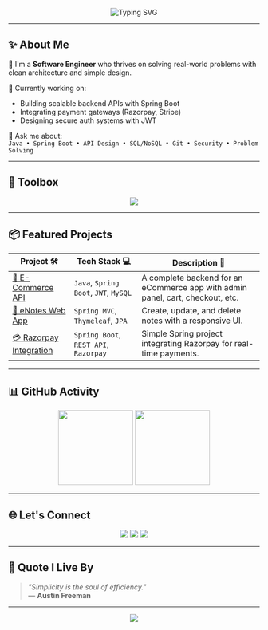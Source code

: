<!-- Profile Banner -->
<p align="center">
  <img src="https://readme-typing-svg.demolab.com?font=Fira+Code&duration=3000&pause=800&center=true&vCenter=true&width=435&lines=Hi+%F0%9F%91%8B+I'm+Sahil+Kr+Mandal;Backend+Developer+%7C+Java+%7C+Spring+Boot;Always+Learning+%F0%9F%92%AF+Building+Cool+Stuff" alt="Typing SVG" />
</p>

---

## ✨ About Me

👋 I'm a **Software Engineer** who thrives on solving real-world problems with clean architecture and simple design.

🔭 Currently working on:
- Building scalable backend APIs with Spring Boot
- Integrating payment gateways (Razorpay, Stripe)
- Designing secure auth systems with JWT

💬 Ask me about:  
`Java • Spring Boot • API Design • SQL/NoSQL • Git • Security • Problem Solving`

---

## 🧰 Toolbox

<div align="center">
  <img src="https://skillicons.dev/icons?i=java,spring,maven,git,mysql,hibernate,jwt,postman,lombok" />
</div>

---

## 📦 Featured Projects

| Project 🛠️ | Tech Stack 💻 | Description 📄 |
|------------|----------------|----------------|
| [🔗 E-Commerce API](https://github.com/your-ecommerce-repo) | `Java`, `Spring Boot`, `JWT`, `MySQL` | A complete backend for an eCommerce app with admin panel, cart, checkout, etc. |
| [📝 eNotes Web App](https://github.com/your-enotes-repo) | `Spring MVC`, `Thymeleaf`, `JPA` | Create, update, and delete notes with a responsive UI. |
| [💳 Razorpay Integration](https://github.com/your-razorpay-repo) | `Spring Boot`, `REST API`, `Razorpay` | Simple Spring project integrating Razorpay for real-time payments. |

---

## 📊 GitHub Activity

<p align="center">
  <img src="https://github-readme-stats.vercel.app/api?username=nasrmohammad4804&show_icons=true&theme=radical" height="150" />
  <img src="https://github-readme-streak-stats.herokuapp.com?user=nasrmohammad4804&theme=radical" height="150" />
</p>

---

## 🌐 Let's Connect

<p align="center">
  <a href="mailto:nasrmohammad4804@gmail.com"><img src="https://img.shields.io/badge/Gmail-D14836?style=for-the-badge&logo=gmail&logoColor=white" /></a>
  <a href="https://www.linkedin.com/in/your-link/"><img src="https://img.shields.io/badge/LinkedIn-0077B5?style=for-the-badge&logo=linkedin&logoColor=white" /></a>
  <a href="https://github.com/nasrmohammad4804"><img src="https://img.shields.io/badge/GitHub-181717?style=for-the-badge&logo=github&logoColor=white" /></a>
</p>

---

## 🧠 Quote I Live By

> *"Simplicity is the soul of efficiency."*  
> — **Austin Freeman**

---

<p align="center">
  <img src="https://capsule-render.vercel.app/api?type=waving&color=0:36D1DC,100:5B86E5&height=120&section=footer" />
</p>
